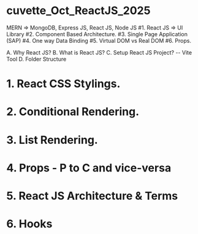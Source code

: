 # cuvette_Oct_ReactJS_2025

MERN => MongoDB, Express JS, React JS, Node JS
#1. React JS => UI Library
#2. Component Based Architecture.
#3. Single Page Application (SAP)
#4. One way Data Binding
#5. Virtual DOM vs Real DOM
#6. Props.

A. Why React JS?
B. What is React JS?
C. Setup React JS Project? -- Vite Tool
D. Folder Structure

# 1. React CSS Stylings.

# 2. Conditional Rendering.

# 3. List Rendering.

# 4. Props - P to C and vice-versa

# 5. React JS Architecture & Terms

# 6. Hooks

